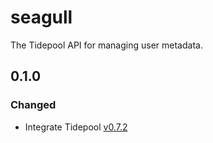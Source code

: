 # seagull

The Tidepool API for managing user metadata.

## 0.1.0

### Changed

- Integrate Tidepool [v0.7.2](https://github.com/tidepool-org/seagull/releases/tag/v0.7.2)

